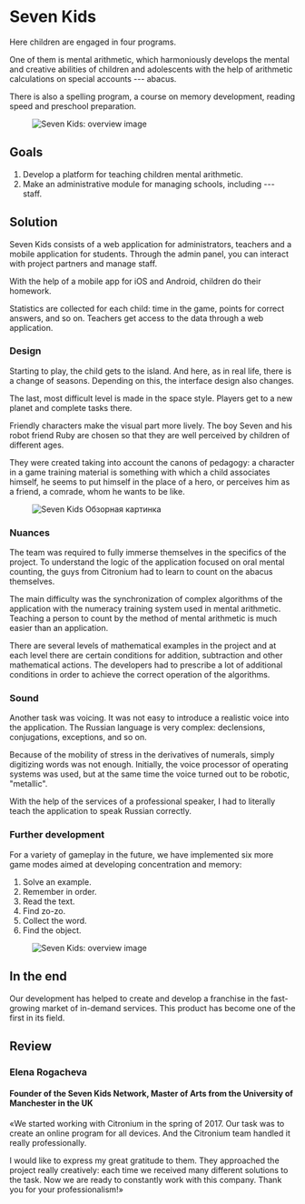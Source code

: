 # Seven Kids

Here children are engaged in four programs.

One of them is mental arithmetic, which harmoniously develops the mental and creative abilities of children and adolescents with the help of arithmetic calculations on special accounts --- abacus.

There is also a spelling program, a course on memory development, reading speed and preschool preparation.

<figure>
    <img src="{{ site.baseurl }}/assets/img/projects/seven-kids/seven-kids-1-welcome.png" alt="Seven Kids: overview image"/>
</figure>

## Goals

1. Develop a platform for teaching children mental arithmetic.
2. Make an administrative module for managing schools, including --- staff.

## Solution

Seven Kids consists of a web application for administrators, teachers and a mobile application for students.
Through the admin panel, you can interact with project partners and manage staff.

With the help of a mobile app for iOS and Android, children do their homework.

Statistics are collected for each child: time in the game, points for correct answers, and so on. Teachers get access to the data through a web application.

### Design

Starting to play, the child gets to the island. And here, as in real life, there is a change of seasons.
Depending on this, the interface design also changes.

The last, most difficult level is made in the space style. Players get to a new planet and complete tasks there.

Friendly characters make the visual part more lively.
The boy Seven and his robot friend Ruby are chosen so that they are well perceived by children of different ages.

They were created taking into account the canons of pedagogy: a character in a game training material is something with which a child associates himself, he seems to put himself in the place of a hero, or perceives him as a friend, a comrade, whom he wants to be like.

<figure>
    <img src="{{ site.baseurl }}/assets/img/projects/seven-kids/seven-kids-2-overview.png" alt="Seven Kids Обзорная картинка"/>
</figure>

### Nuances

The team was required to fully immerse themselves in the specifics of the project. To understand the logic of the application focused on oral mental counting, the guys from Citronium had to learn to count on the abacus themselves.

The main difficulty was the synchronization of complex algorithms of the application with the numeracy training system used in mental arithmetic. Teaching a person to count by the method of mental arithmetic is much easier than an application.

There are several levels of mathematical examples in the project and at each level there are certain conditions for addition, subtraction and other mathematical actions. The developers had to prescribe a lot of additional conditions in order to achieve the correct operation of the algorithms.

### Sound

Another task was voicing. It was not easy to introduce a realistic voice into the application. The Russian language is very complex: declensions, conjugations, exceptions, and so on.

Because of the mobility of stress in the derivatives of numerals, simply digitizing words was not enough. Initially, the voice processor of operating systems was used, but at the same time the voice turned out to be robotic, "metallic".

With the help of the services of a professional speaker, I had to literally teach the application to speak Russian correctly.

### Further development

For a variety of gameplay in the future, we have implemented six more game modes aimed at developing concentration and memory:

1. Solve an example. 
1. Remember in order.
1. Read the text.
1. Find zo-zo.
1. Collect the word.
1. Find the object.

<figure>
    <img src="{{ site.baseurl }}/assets/img/projects/seven-kids/seven-kids-3-game.png" alt="Seven Kids: overview image"/>
</figure>

## In the end

Our development has helped to create and develop a franchise in the fast-growing market of in-demand services. This product has become one of the first in its field.

## Review

### Elena Rogacheva

#### Founder of the Seven Kids Network, Master of Arts from the University of Manchester in the UK

«We started working with Citronium in the spring of 2017. Our task was to create an online program for all devices. And the Citronium team handled it really professionally.

I would like to express my great gratitude to them. They approached the project really creatively: each time we received many different solutions to the task. Now we are ready to constantly work with this company. Thank you for your professionalism!»
